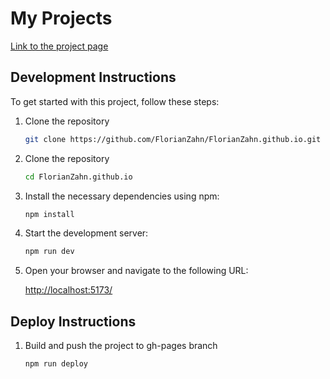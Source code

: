 # My Projects

[Link to the project page](https://FlorianZahn.github.io/)

## Development Instructions

To get started with this project, follow these steps:

1.  Clone the repository

    ```bash
    git clone https://github.com/FlorianZahn/FlorianZahn.github.io.git 
    ```

2.  Clone the repository

    ```bash
    cd FlorianZahn.github.io
    ```

3.  Install the necessary dependencies using npm:

    ```bash
    npm install
    ```

4.  Start the development server:

    ```bash
    npm run dev
    ```

5.  Open your browser and navigate to the following URL:

    [http://localhost:5173/](http://localhost:5173/)

## Deploy Instructions

1.  Build and push the project to gh-pages branch

    ```bash
    npm run deploy
    ```
